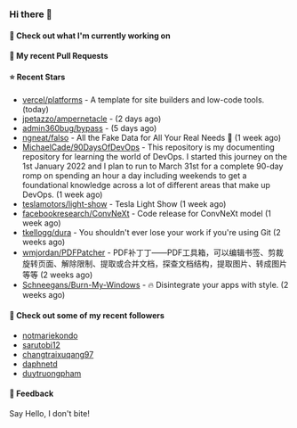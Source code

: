 ### Hi there 👋

#### 👷 Check out what I'm currently working on

#### 🔨 My recent Pull Requests


#### ⭐ Recent Stars

- [vercel/platforms](https://github.com/vercel/platforms) - A template for site builders and low-code tools. (today)
- [jpetazzo/ampernetacle](https://github.com/jpetazzo/ampernetacle) -  (2 days ago)
- [admin360bug/bypass](https://github.com/admin360bug/bypass) -  (5 days ago)
- [ngneat/falso](https://github.com/ngneat/falso) - All the Fake Data for All Your Real Needs 🙂 (1 week ago)
- [MichaelCade/90DaysOfDevOps](https://github.com/MichaelCade/90DaysOfDevOps) - This repository is my documenting repository for learning the world of DevOps. I started this journey on the 1st January 2022 and I plan to run to March 31st for a complete 90-day romp on spending an hour a day including weekends to get a foundational knowledge across a lot of different areas that make up DevOps.  (1 week ago)
- [teslamotors/light-show](https://github.com/teslamotors/light-show) - Tesla Light Show (1 week ago)
- [facebookresearch/ConvNeXt](https://github.com/facebookresearch/ConvNeXt) - Code release for ConvNeXt model (1 week ago)
- [tkellogg/dura](https://github.com/tkellogg/dura) - You shouldn&#39;t ever lose your work if you&#39;re using Git (2 weeks ago)
- [wmjordan/PDFPatcher](https://github.com/wmjordan/PDFPatcher) - PDF补丁丁——PDF工具箱，可以编辑书签、剪裁旋转页面、解除限制、提取或合并文档，探查文档结构，提取图片、转成图片等等 (2 weeks ago)
- [Schneegans/Burn-My-Windows](https://github.com/Schneegans/Burn-My-Windows) - 🔥 Disintegrate your apps with style. (2 weeks ago)

#### 👯 Check out some of my recent followers

- [notmariekondo](https://github.com/notmariekondo)
- [sarutobi12](https://github.com/sarutobi12)
- [changtraixuqang97](https://github.com/changtraixuqang97)
- [daphnetd](https://github.com/daphnetd)
- [duytruongpham](https://github.com/duytruongpham)

#### 💬 Feedback

Say Hello, I don't bite!